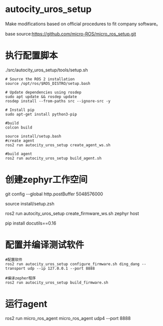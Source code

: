 # autocity_uros_setup

Make modifications based on official procedures to fit company software。

base source:https://github.com/micro-ROS/micro_ros_setup.git

# 执行配置脚本
./src/autocity_uros_setup/tools/setup.sh

```
# Source the ROS 2 installation
source /opt/ros/$ROS_DISTRO/setup.bash

# Update dependencies using rosdep
sudo apt update && rosdep update
rosdep install --from-paths src --ignore-src -y

# Install pip
sudo apt-get install python3-pip

#build
colcon build

source install/setup.bash
#create agent
ros2 run autocity_uros_setup create_agent_ws.sh

#build agent
ros2 run autocity_uros_setup build_agent.sh
```
# 创建zephyr工作空间

git config --global http.postBuffer 5048576000

source install/setup.zsh

ros2 run autocity_uros_setup create_firmware_ws.sh zephyr host

pip install docutils==0.16

# 配置并编译测试软件
```
#配置软件
ros2 run autocity_uros_setup configure_firmware.sh ding_dang --transport udp --ip 127.0.0.1 --port 8888

#编译zepher程序
ros2 run autocity_uros_setup build_firmware.sh
```
# 运行agent
ros2 run micro_ros_agent micro_ros_agent udp4 --port 8888
